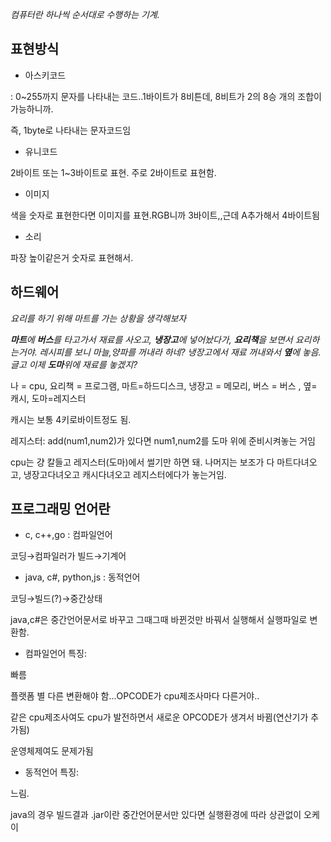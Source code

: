 *컴퓨터란 하나씩 순서대로 수행하는 기계.*

## 표현방식

- 아스키코드

: 0~255까지 문자를 나타내는 코드..1바이트가 8비튼데, 8비트가 2의 8승 개의 조합이 가능하니까.

즉, 1byte로 나타내는 문자코드임

- 유니코드

2바이트 또는 1~3바이트로 표현. 주로 2바이트로 표현함.

- 이미지

색을 숫자로 표현한다면 이미지를 표현.RGB니까 3바이트,,근데 A추가해서 4바이트됨

- 소리

파장 높이같은거 숫자로 표현해서.

## 하드웨어

*요리를 하기 위해 마트를 가는 상황을 생각해보자*

***마트**에 **버스**를 타고가서 재료를 사오고, **냉장고**에 넣어놨다가, **요리책**을 보면서 요리하는거야. 레시피를 보니 마늘,양파를 꺼내라 하네? 냉장고에서 재료 꺼내와서 **옆**에 놓음. 글고 이제 **도마**위에 재료를 놓겠지?*

나 = cpu, 요리책 = 프로그램, 마트=하드디스크, 냉장고 = 메모리, 버스 = 버스 , 옆= 캐시, 도마=레지스터

캐시는 보통 4키로바이트정도 됨.

레지스터: add(num1,num2)가 있다면 num1,num2를 도마 위에 준비시켜놓는 거임

cpu는 걍 칼들고 레지스터(도마)에서 썰기만 하면 돼. 나머지는 보조가 다 마트다녀오고, 냉장고다녀오고 캐시다녀오고 레지스터에다가 놓는거임.

## 프로그래밍 언어란

- c, c++,go : 컴파일언어

코딩→컴파일러가 빌드→기계어

- java, c#, python,js : 동적언어

코딩→빌드(?)→중간상태

java,c#은 중간언어문서로 바꾸고 그때그때 바뀐것만 바꿔서 실행해서 실행파일로 변환함.

- 컴파일언어 특징:

빠름

플랫폼 별 다른 변환해야 함...OPCODE가 cpu제조사마다 다른거야..

같은 cpu제조사여도 cpu가 발전하면서 새로운 OPCODE가 생겨서 바뀜(연산기가 추가됨)

운영체제여도 문제가됨

- 동적언어 특징:

느림. 

java의 경우 빌드결과 .jar이란 중간언어문서만 있다면 실행환경에 따라 상관없이 오케이
